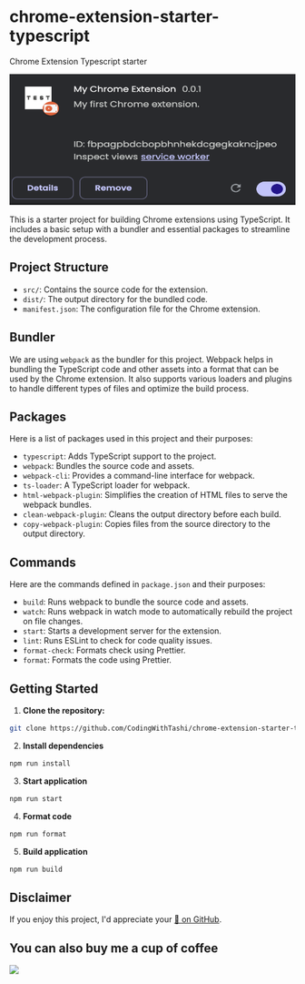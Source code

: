 # chrome-extension-starter-typescript

Chrome Extension Typescript starter

<!-- add image here -->
<img src="https://raw.githubusercontent.com/CodingWithTashi/chrome-extension-starter-typescript/refs/heads/main/icons/demo.png" alt="Chrome Extension Starter" width="580" height="230">


This is a starter project for building Chrome extensions using TypeScript. It includes a basic setup with a bundler and essential packages to streamline the development process.

## Project Structure

- `src/`: Contains the source code for the extension.
- `dist/`: The output directory for the bundled code.
- `manifest.json`: The configuration file for the Chrome extension.

## Bundler

We are using `webpack` as the bundler for this project. Webpack helps in bundling the TypeScript code and other assets into a format that can be used by the Chrome extension. It also supports various loaders and plugins to handle different types of files and optimize the build process.

## Packages

Here is a list of packages used in this project and their purposes:

- `typescript`: Adds TypeScript support to the project.
- `webpack`: Bundles the source code and assets.
- `webpack-cli`: Provides a command-line interface for webpack.
- `ts-loader`: A TypeScript loader for webpack.
- `html-webpack-plugin`: Simplifies the creation of HTML files to serve the webpack bundles.
- `clean-webpack-plugin`: Cleans the output directory before each build.
- `copy-webpack-plugin`: Copies files from the source directory to the output directory.

## Commands

Here are the commands defined in `package.json` and their purposes:

- `build`: Runs webpack to bundle the source code and assets.
- `watch`: Runs webpack in watch mode to automatically rebuild the project on file changes.
- `start`: Starts a development server for the extension.
- `lint`: Runs ESLint to check for code quality issues.
- `format-check`: Formats check using Prettier.
- `format`: Formats the code using Prettier.

## Getting Started

1. **Clone the repository:**

```sh
git clone https://github.com/CodingWithTashi/chrome-extension-starter-typescript.git
   ```
2. **Install dependencies**
```sh
npm run install
   ```
3. **Start application**
```sh
npm run start
   ```
4. **Format code**
```sh
npm run format
   ```   
5. **Build application**
```sh
npm run build
   ```

## Disclaimer
If you enjoy this
project, I'd appreciate your [🌟 on GitHub](https://github.com/CodingWithTashi/chrome-extension-starter-typescript/).   

## You can also buy me a cup of coffee   
<a href="https://www.buymeacoffee.com/codingwithtashi"><img src="https://cdn.buymeacoffee.com/buttons/v2/default-yellow.png" width=200px></a>

   
   


   